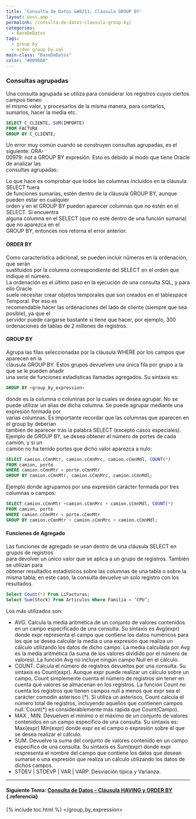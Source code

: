 ```yaml
---
title: 'Consulta de Datos &#8211; Cláusula GROUP BY'
layout: post.amp
permalink: /consulta-de-datos-clausula-group-by/
categories:
  - BaseDeDatos
tags:
  - group by
  - orden group by sql
main-class: "BaseDeDatos"
color: "#009688"
---
```

<div class="icosql">
</div>

### Consultas agrupadas

Una consulta agrupada se utiliza para considerar los registros cuyos ciertos campos tienen  
el mismo valor, y procesarlos de la misma manera, para contarlos, sumarlos, hacer la media etc.

```sql
SELECT C_CLIENTE, SUM(IMPORTE)
FROM FACTURA
GROUP BY C_CLIENTE;

```


<!--ad-->


Un error muy común cuando se construyen consultas agrupadas, es el siguiente: ORA-  
00979: not a GROUP BY expresión. Esto es debido al modo que tiene Oracle de analizar las  
consultas agrupadas:

Lo que hace es comprobar que todos las columnas incluidos en la cláusula SELECT fuera  
de funciones sumarias, estén dentro de la cláusula GROUP BY, aunque pueden estar en cualquier  
orden y en el GROUP BY pueden aparecer columnas que no estén en el SELECT. Si encuentra  
alguna columna en el SELECT (que no esté dentro de una función sumaria) que no aparezca en el  
GROUP BY, entonces nos retorna el error anterior.

#### ORDER BY

Como característica adicional, se pueden incluir números en la ordenación, que serán  
sustituidos por la columna correspondiente del SELECT en el orden que indique el número.  
La ordenación es el último paso en la ejecución de una consulta SQL, y para ello Oracle  
suele necesitar crear objetos temporales que son creados en el tablespace Temporal. Por eso es  
recomendable hacer las ordenaciones del lado de cliente (siempre que sea posible), ya que el  
servidor puede cargarse bastante si tiene que hacer, por ejemplo, 300 ordenaciones de tablas de 2 millones de registros.

#### GROUP BY

Agrupa las filas seleccionadas por la cláusula WHERE por los campos que aparecen en la  
cláusula GROUP BY. Estos grupos devuelven una única fila por grupo a la que se le pueden añadir  
una serie de funciones estadísticas llamadas agregados. Su sintaxis es:

```sql
GROUP BY <group_by_expression>

```

donde <group> es la columna o columnas por la cuales se desea agrupar. No se  
puede utilizar un alias de dicha columna. Se puede agrupar mediante una expresión formada por  
varias columnas. Es importante recordar que las columnas que aparecen en el group by deberían  
también de aparecer tras la palabra SELECT (excepto casos especiales).  
Ejemplo de GROUP BY, se desea obtener el número de portes de cada camión, y si un  
camión no ha tenido portes que dicho valor aparezca a nulo:

```sql
SELECT camion.cCmnMtr, camion.cCmnMrc, camion.cCmnMdl, COUNT(*)
FROM camion, porte
WHERE camion.cCmnMtr = porte.cCmnMtr
GROUP BY camion.cCmnMtr, camion.cCmnMrc, camion.cCmnMdl;

```

Ejemplo donde agrupamos por una expresión carácter formada por tres columnas o campos:

```sql
SELECT camion.cCmnMtr +camion.cCmnMrc + camion.cCmnMdl, COUNT(*)
FROM camion, porte
WHERE camion.cCmnMtr = porte.cCmnMtr
GROUP BY camion.cCmnMtr + camion.cCmnMrc + camion.cCmnMdl;

```



#### Funciones de Agregado

Las funciones de agregado se usan dentro de una cláusula SELECT en grupos de registros  
para devolver un único valor que se aplica a un grupo de registros. También se utilizan para  
obtener resultados estadísticos sobre las columnas de una tabla o sobre la misma tabla; en este caso, la consulta devuelve un solo registro con los resultados.

```sql
Select Count(*) From LiFacturas;
Select Sum(Stock) From Articulos Where Familia = ‘CPU’;

```

Los más utilizados son:

  * AVG. Calcula la media aritmética de un conjunto de valores contenidos en un campo especificado de una consulta. Su sintaxis es Avg(expr) donde expr representa el campo que contiene los datos numéricos para los que se desea calcular la media o una expresión que realiza un cálculo utilizando los datos de dicho campo. La media calculada por Avg es la media aritmética (la suma de los valores dividido por el número de valores). La función Avg no incluye ningún campo Null en el cálculo.
  * COUNT. Calcula el número de registros devueltos por una consulta. Su sintaxis es Count(expr). Aunque expr puede realizar un cálculo sobre un campo, Count simplemente cuenta el número de registros sin tener en cuenta qué valores se almacenan en los registros. La función Count no cuenta los registros que tienen campos null a menos que expr sea el carácter comodín asterisco (\*). Si utiliza un asterisco, Count calcula el número total de registros, incluyendo aquellos que contienen campos null. Count(\*) es considerablemente más rápida que Count(Campo).
  * MAX , MIN. Devuelven el mínimo o el máximo de un conjunto de valores contenidos en un campo especifico de una consulta. Su sintaxis es: Max(expr) Min(expr) donde expr es el campo o expresión sobre el que se desea realizar el cálculo.
  * SUM. Devuelve la suma del conjunto de valores contenido en un campo especifico de una consulta. Su sintaxis es Sum(expr) donde expr respresenta el nombre del campo que contiene los datos que desean sumarse o una expresión que realiza un cálculo utilizando los datos de dichos campos.
  * STDEV | STDEVP | VAR | VARP. Desviación típica y Varianza.



* * *

#### Siguiente Tema: [Consulta de Datos &#8211; Cláusula HAVING y ORDER BY][1] {.referencia}



 [1]: https://elbauldelprogramador.com/consulta-de-datos-clausula-having-y/

{% include toc.html %}
</group></group_by_expression>
